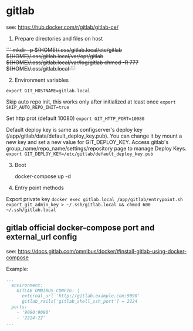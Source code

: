 
# gitlab

  see: https://hub.docker.com/r/gitlab/gitlab-ce/

1. Prepare directories and files on host

<del>
```
mkdir -p ${HOME}/.oss/gitlab.local/etc/gitlab ${HOME}/.oss/gitlab.local/var/opt/gitlab ${HOME}/.oss/gitlab.local/var/log/gitlab
chmod -R 777 ${HOME}/.oss/gitlab.local
```
</del>

2. Environment variables

  `export GIT_HOSTNAME=gitlab.local`

  Skip auto repo init, this works only after initialized at least once
  `export SKIP_AUTO_REPO_INIT=true`
    
  Set http prot (default 10080)
  `export GIT_HTTP_PORT=10080`
    
  Default deploy key is same as configserver's deploy key (/app/gitlab/data/default_deploy_key.pub).
  You can change it by mount a new key and set a new value for GIT_DEPLOY_KEY.
  Access gitlab's group_name/repo_name/settings/repository page to manage Deploy Keys.
  `export GIT_DEPLOY_KEY=/etc/gitlab/default_deploy_key.pub`

3. Boot

    docker-compose up -d

4. Entry point methods

  Export private key
  `docker exec gitlab.local /app/gitlab/entrypoint.sh export_git_admin_key > ~/.ssh/gitlab.local && chmod 600 ~/.ssh/gitlab.local`

## gitlab official docker-compose port and external_url config

see: https://docs.gitlab.com/omnibus/docker/#install-gitlab-using-docker-compose

Example:
```yaml
...
  environment:
    GITLAB_OMNIBUS_CONFIG: |
      external_url 'http://gitlab.example.com:9090'
      gitlab_rails['gitlab_shell_ssh_port'] = 2224
  ports:
    - '9090:9090'
    - '2224:22'
...
```
